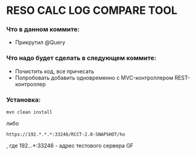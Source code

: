 # RESO CALC LOG COMPARE TOOL


### Что в данном коммите:

* Прикрутил @Query


### Что надо будет сделать в следующем коммите:

* Почистить код, все причесать
* Попробовать добавить одновременно с MVC-контроллером REST-контроллер



### Установка:


```
mvn clean install
```
либо
```
https://192.*.*.*:33246/RCCT-2.0-SNAPSHOT/ho
```
, где 192.*.*.*:33246 - адрес тестового сервера GF







